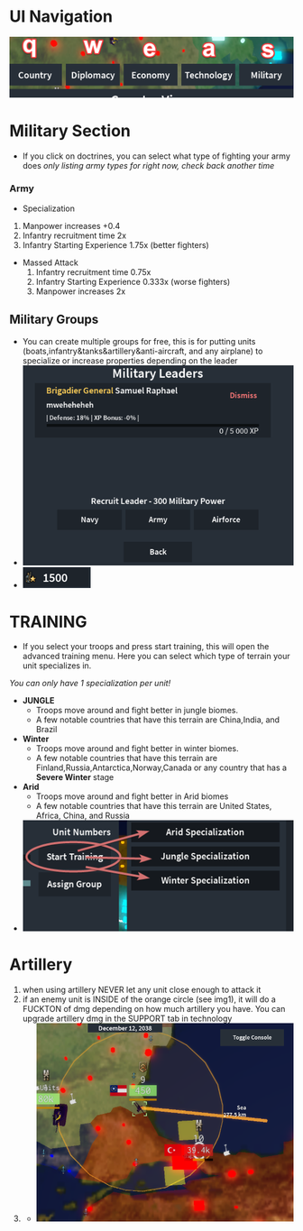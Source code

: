 # UI Navigation
  !["Image so you can see it better"](proimgtip1.jpg)
# Military Section
- If you click on doctrines, you can select what type of fighting your army does *only listing army types for right now, check back another time*
### Army
  - Specialization
  1. Manpower increases +0.4
  2. Infantry recruitment time 2x
  3. Infantry Starting Experience 1.75x (better fighters)
- Massed Attack
  1. Infantry recruitment time 0.75x
  2. Infantry Starting Experience 0.333x (worse fighters)
  3. Manpower increases 2x
## Military Groups
  - You can create multiple groups for free, this is for putting units (boats,infantry&tanks&artillery&anti-aircraft, and any airplane) to specialize or increase properties depending on the leader
  - !["Img"](proimgtip2.jpg)
  - !["Img"](proimgtip3.jpg)

# TRAINING

- If you select your troops and press start training, this will open the advanced training menu. Here you can select which type of terrain your unit specializes in.

*You can only have 1 specialization per unit!*

- **JUNGLE**
  - Troops move around and fight better in jungle biomes.
  - A few notable countries that have this terrain are China,India, and Brazil
- **Winter**
  - Troops move around and fight better in winter biomes.
  - A few notable countries that have this terrain are Finland,Russia,Antarctica,Norway,Canada or any country that has a **Severe Winter** stage
- **Arid**
  - Troops move around and fight better in Arid biomes
  - A few notable countries that have this terrain are United States, Africa, China, and Russia
- !["Img"](proimgtip5.jpg)

# Artillery
1. when using artillery NEVER let any unit close enough to attack it
2. if an enemy unit is INSIDE of the orange circle (see img1), it will do a FUCKTON of dmg depending on how much artillery you have. You can upgrade artillery dmg in the SUPPORT tab in technology
3. - !["Img"](artillerydmg.jpg)
